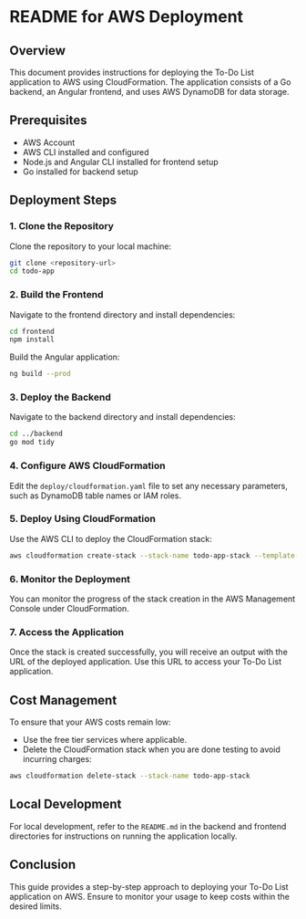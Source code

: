# README for AWS Deployment

## Overview
This document provides instructions for deploying the To-Do List application to AWS using CloudFormation. The application consists of a Go backend, an Angular frontend, and uses AWS DynamoDB for data storage.

## Prerequisites
- AWS Account
- AWS CLI installed and configured
- Node.js and Angular CLI installed for frontend setup
- Go installed for backend setup

## Deployment Steps

### 1. Clone the Repository
Clone the repository to your local machine:
```bash
git clone <repository-url>
cd todo-app
```

### 2. Build the Frontend
Navigate to the frontend directory and install dependencies:
```bash
cd frontend
npm install
```
Build the Angular application:
```bash
ng build --prod
```

### 3. Deploy the Backend
Navigate to the backend directory and install dependencies:
```bash
cd ../backend
go mod tidy
```

### 4. Configure AWS CloudFormation
Edit the `deploy/cloudformation.yaml` file to set any necessary parameters, such as DynamoDB table names or IAM roles.

### 5. Deploy Using CloudFormation
Use the AWS CLI to deploy the CloudFormation stack:
```bash
aws cloudformation create-stack --stack-name todo-app-stack --template-body file://deploy/cloudformation.yaml --capabilities CAPABILITY_IAM
```

### 6. Monitor the Deployment
You can monitor the progress of the stack creation in the AWS Management Console under CloudFormation.

### 7. Access the Application
Once the stack is created successfully, you will receive an output with the URL of the deployed application. Use this URL to access your To-Do List application.

## Cost Management
To ensure that your AWS costs remain low:
- Use the free tier services where applicable.
- Delete the CloudFormation stack when you are done testing to avoid incurring charges:
```bash
aws cloudformation delete-stack --stack-name todo-app-stack
```

## Local Development
For local development, refer to the `README.md` in the backend and frontend directories for instructions on running the application locally.

## Conclusion
This guide provides a step-by-step approach to deploying your To-Do List application on AWS. Ensure to monitor your usage to keep costs within the desired limits.